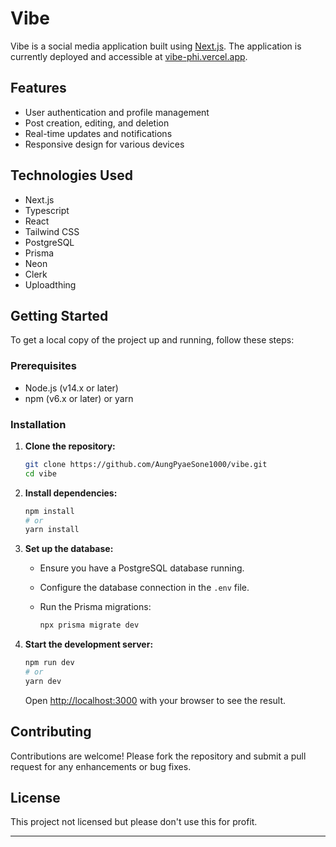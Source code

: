 # Vibe

Vibe is a social media application built using [Next.js](https://nextjs.org/). The application is currently deployed and accessible at [vibe-phi.vercel.app](https://vibe-phi.vercel.app).

## Features

- User authentication and profile management
- Post creation, editing, and deletion
- Real-time updates and notifications
- Responsive design for various devices

## Technologies Used

- Next.js
- Typescript
- React
- Tailwind CSS
- PostgreSQL
- Prisma
- Neon
- Clerk
- Uploadthing
  

## Getting Started

To get a local copy of the project up and running, follow these steps:

### Prerequisites

- Node.js (v14.x or later)
- npm (v6.x or later) or yarn

### Installation

1. **Clone the repository:**

   ```bash
   git clone https://github.com/AungPyaeSone1000/vibe.git
   cd vibe
   ```

2. **Install dependencies:**

   ```bash
   npm install
   # or
   yarn install
   ```

3. **Set up the database:**

   - Ensure you have a PostgreSQL database running.
   - Configure the database connection in the `.env` file.
   - Run the Prisma migrations:

     ```bash
     npx prisma migrate dev
     ```

4. **Start the development server:**

   ```bash
   npm run dev
   # or
   yarn dev
   ```

   Open [http://localhost:3000](http://localhost:3000) with your browser to see the result.

## Contributing

Contributions are welcome! Please fork the repository and submit a pull request for any enhancements or bug fixes.

## License

This project not licensed but please don't use this for profit. 

---

